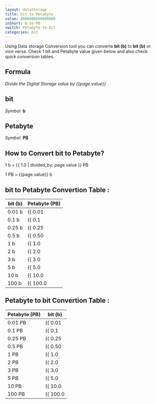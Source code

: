 ```yaml
---
layout: dataStorage
title: bit to Petabyte
value: 8000000000000000
inShort: b-to-PB
switch: Petabyte-to-bit
categories: bit
---
```


Using Data storage Conversion tool you can converte **bit (b)** to **bit (b)** or vice versa. Check 1 bit and Petabyte value given below and also check quick conversion tables.

## Formula
*Divide the Digital Storage value by {{page.value}}*

## bit
*Symbol:* **b**

## Petabyte
*Symbol:* **PB**

## How to Convert bit to Petabyte?

1 b = {{ 1.0 | divided_by: page.value }} PB

1 PB = {{page.value}} b


## bit to Petabyte Convertion Table :

| bit (b) | Petabyte (PB) |
| ---- | ---- |
| 0.01 b | {{ 0.01 | divided_by: page.value }} PB |
| 0.1 b | {{ 0.1 | divided_by: page.value }} PB |
| 0.25 b | {{ 0.25 | divided_by: page.value }} PB |
| 0.5 b | {{ 0.50 | divided_by: page.value }} PB |
| 1 b | {{ 1.0 | divided_by: page.value }} PB |
| 2 b | {{ 2.0 | divided_by: page.value }} PB |
| 3 b | {{ 3.0 | divided_by: page.value }} PB |
| 5 b | {{ 5.0 | divided_by: page.value }} PB |
| 10 b | {{ 10.0 | divided_by: page.value }} PB |
| 100 b | {{ 100.0 | divided_by: page.value }} PB |

## Petabyte to bit Convertion Table :

| Petabyte (PB) | bit (b) |
| ---- | ---- |
| 0.01 PB | {{ 0.01 | times: page.value }} b |
| 0.1 PB | {{ 0.1 | times: page.value }} b |
| 0.25 PB | {{ 0.25 | times: page.value }} b |
| 0.5 PB | {{ 0.50 | times: page.value }} b |
| 1 PB | {{ 1.0 | times: page.value }} b |
| 2 PB | {{ 2.0 | times: page.value }} b |
| 3 PB | {{ 3.0 | times: page.value }} b |
| 5 PB | {{ 5.0 | times: page.value }} b |
| 10 PB | {{ 10.0 | times: page.value }} b |
| 100 PB | {{ 100.0 | times: page.value }} b |


<script>
document.getElementById('selectInput')[0].selected = true
document.getElementById('selectOutput')[20].selected = true
</script>
